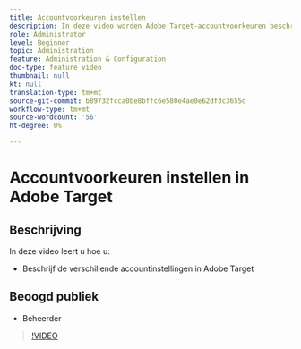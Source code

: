 ```yaml
---
title: Accountvoorkeuren instellen
description: In deze video worden Adobe Target-accountvoorkeuren beschreven. Bekijk deze video voor voorbeelden van hoe verschillende instellingen invloed hebben op Adobe Target.
role: Administrator
level: Beginner
topic: Administration
feature: Administration & Configuration
doc-type: feature video
thumbnail: null
kt: null
translation-type: tm+mt
source-git-commit: b89732fcca0be8bffc6e580e4ae0e62df3c3655d
workflow-type: tm+mt
source-wordcount: '56'
ht-degree: 0%

---
```



# Accountvoorkeuren instellen in Adobe Target

## Beschrijving

In deze video leert u hoe u:

* Beschrijf de verschillende accountinstellingen in Adobe Target

## Beoogd publiek

* Beheerder

>[!VIDEO](https://video.tv.adobe.com/v/17379/?quality=12)